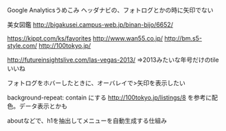 Google Analyticsうめこみ
ヘッダナビの、フォトログとかの時に矢印でない

美女図鑑
http://bigakusei.campus-web.jp/binan-bijo/6652/




https://kippt.com/ks/favorites
http://www.wan55.co.jp/
http://bm.s5-style.com/
http://100tokyo.jp/


http://futureinsightslive.com/las-vegas-2013/
⇒2013みたいな年号だけのtileいいね


フォトログをホバーしたときに、オーバレイで>矢印を表示したい

background-repeat: contain にする
http://100tokyo.jp/listings/8 を参考に配色。データ表示とかも

aboutなどで、h1を抽出してメニューを自動生成する仕組み